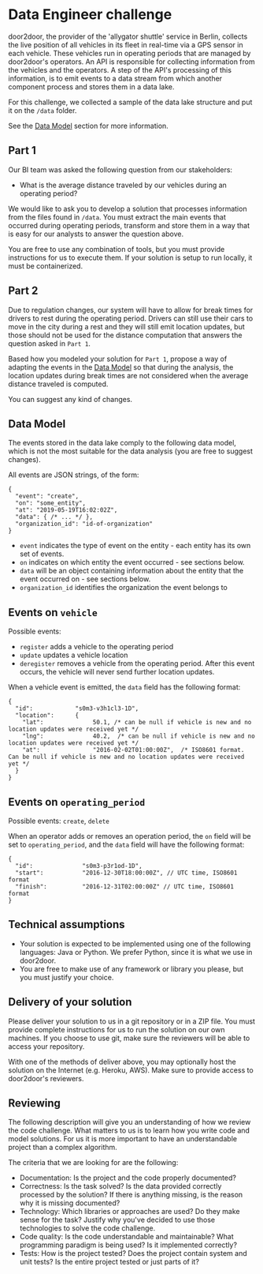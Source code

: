 # Data Engineer challenge

door2door, the provider of the 'allygator shuttle' service in Berlin, collects the live position of all vehicles in its fleet in real-time via a GPS sensor in each vehicle. These vehicles run in operating periods that are managed by door2door's operators. An API is responsible for collecting information from the vehicles and the operators. A step of the API's processing of this information, is to emit events to a data stream from which another component process and stores them in a data lake.

For this challenge, we collected a sample of the data lake structure and put it on the `/data` folder.


See the [Data Model](#data-model) section for more information.


## Part 1

Our BI team was asked the following question from our stakeholders:

* What is the average distance traveled by our vehicles during an operating period?

We would like to ask you to develop a solution that processes information from the files found in `/data`. You must extract the main events that occurred during operating periods, transform and store them in a way that is easy for our analysts to answer the question above.

You are free to use any combination of tools, but you must provide instructions for us to execute them. If your solution is setup to run locally, it must be containerized.


## Part 2

Due to regulation changes, our system will have to allow for break times for drivers to rest during the operating period. Drivers can still use their cars to move in the city during a rest and they will still emit location updates, but those should not be used for the distance computation that answers the question asked in `Part 1`.

Based how you modeled your solution for `Part 1`, propose a way of adapting the events in the [Data Model](#data-model) so that during the analysis, the location updates during break times are not considered when the average distance traveled is computed.

You can suggest any kind of changes.


## Data Model

The events stored in the data lake comply to the following data model, which is not the most suitable for the data analysis (you are free to suggest changes).

All events are JSON strings, of the form:

```json5
{
  "event": "create",
  "on": "some_entity",
  "at": "2019-05-19T16:02:02Z",
  "data": { /* ... */ },
  "organization_id": "id-of-organization"
}
```

- `event` indicates the type of event on the entity - each entity has its own set of events.
- `on` indicates on which entity the event occurred - see sections below.
- `data` will be an object containing information about the entity that the event occurred on - see sections below.
- `organization_id` identifies the organization the event belongs to


## Events on `vehicle`

Possible events:
- `register` adds a vehicle to the operating period
- `update` updates a vehicle location
- `deregister` removes a vehicle from the operating period. After this event occurs, the vehicle will never send further location updates.

When a vehicle event is emitted, the `data` field has the following format:

```json5
{
  "id":            "s0m3-v3h1cl3-1D",
  "location":      {
    "lat":              50.1, /* can be null if vehicle is new and no location updates were received yet */
    "lng":              40.2,  /* can be null if vehicle is new and no location updates were received yet */
    "at":               "2016-02-02T01:00:00Z",  /* ISO8601 format. Can be null if vehicle is new and no location updates were received yet */
  }
}
```

## Events on `operating_period`

Possible events: `create`, `delete`

When an operator adds or removes an operation period, the `on` field will be set to `operating_period`, and the `data` field will have the following format:

```json5
{
  "id":              "s0m3-p3r1od-1D",
  "start":           "2016-12-30T18:00:00Z", // UTC time, ISO8601 format
  "finish":          "2016-12-31T02:00:00Z" // UTC time, ISO8601 format
}
```


## Technical assumptions

* Your solution is expected to be implemented using one of the following languages: Java or Python. We prefer Python, since it is what we use in door2door.
* You are free to make use of any framework or library you please, but you must justify your choice.


## Delivery of your solution

Please deliver your solution to us in a git repository or in a ZIP file. You must provide complete instructions for us to run the solution on our own machines. If you choose to use git, make sure the reviewers will be able to access your repository.

With one of the methods of deliver above, you may optionally host the solution on the Internet (e.g. Heroku, AWS). Make sure to provide access to door2door's reviewers.

## Reviewing

The following description will give you an understanding of how we review the code challenge. What matters to us is to learn how you write code and model solutions. For us it is more important to have an understandable project than a complex algorithm.

The criteria that we are looking for are the following:

- Documentation: Is the project and the code properly documented?
- Correctness: Is the task solved? Is the data provided correctly processed by the solution? If there is anything missing, is the reason why it is missing documented?
- Technology: Which libraries or approaches are used? Do they make sense for the task? Justify why you've decided to use those technologies to solve the code challenge.
- Code quality: Is the code understandable and maintainable? What programming paradigm is being used? Is it implemented correctly?
- Tests: How is the project tested? Does the project contain system and unit tests? Is the entire project tested or just parts of it?
